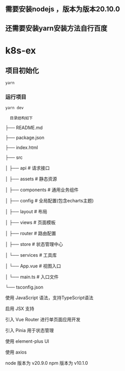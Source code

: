 ## 需要安装nodejs ，版本为版本20.10.0


## 还需要安装yarn安装方法自行百度


# k8s-ex

## 项目初始化

```sh
yarn
```

### 运行项目

```sh
yarn dev
```


      目录结构如下
├── README.md

├── package.json

├── index.html

├── src

│   ├── api  # 请求接口

│   ├── assets  # 静态资源


│   ├── components  # 通用业务组件

│   ├── config  # 全局配置(包含echarts主题)

│   ├── layout  # 布局

│   ├── views  # 页面模板

│   ├── router # 路由配置

│   ├── store  # 状态管理中心

│   └── services  # 工具库

│   └── App.vue  # 视图入口

│   └── main.ts  # 入口文件

└── tsconfig.json

使用 JavaScript 语法，支持TypeScript语法

启用 JSX 支持

引入 Vue Router 进行单页面应用开发

引入 Pinia 用于状态管理

使用 element-plus UI

使用 axios

node 版本为 v20.9.0
npm 版本为 v10.1.0
